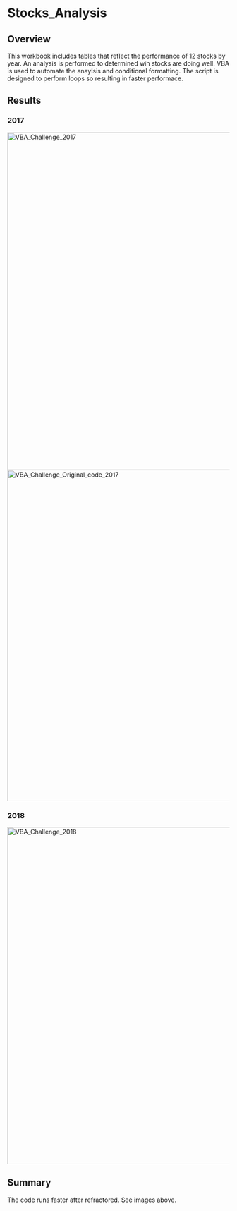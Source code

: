 # Stocks_Analysis

## Overview

This workbook includes tables that reflect the performance of 12 stocks by year. An analysis is performed to determined wih stocks are doing well. VBA is used to automate the anaylsis and conditional formatting. The script is designed to perform loops so resulting in faster performace. 



## Results


### 2017
<img width="766" alt="VBA_Challenge_2017" src="https://user-images.githubusercontent.com/18197449/182736313-fa3a52ea-ad90-4c8d-b79d-8977d42d84ff.png">

<img width="751" alt="VBA_Challenge_Original_code_2017" src="https://user-images.githubusercontent.com/18197449/182737005-f5296f61-b8be-4019-b8b8-76af9e1e9312.png">



### 2018

<img width="765" alt="VBA_Challenge_2018" src="https://user-images.githubusercontent.com/18197449/182736319-595ce9b4-3da3-4cc8-93da-5909229bda5a.png">

## Summary

The code runs faster after refractored. See images above. 
